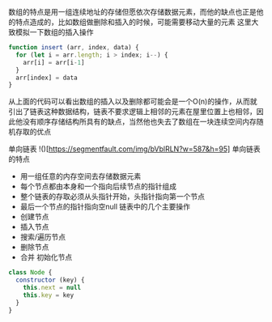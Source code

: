 数组的特点是用一组连续地址的存储但愿依次存储数据元素，而他的缺点也正是他的特点造成的，比如数组做删除和插入的时候，可能需要移动大量的元素
这里大致模拟一下数组的插入操作
```javascript
function insert (arr, index, data) {
  for (let i = arr.length; i > index; i--) {
    arr[i] = arr[i-1]
  }
  arr[index] = data
}
```
从上面的代码可以看出数组的插入以及删除都可能会是一个O(n)的操作，从而就引出了链表这种数据结构，链表不要求逻辑上相邻的元素在屋里位置上也相邻，因此他没有顺序存储结构所具有的缺点，当然他也失去了数组在一块连续空间内存随机存取的优点

单向链表
!()[https://segmentfault.com/img/bVblRLN?w=587&h=95]
单向链表的特点
- 用一组任意的内存空间去存储数据元素
- 每个节点都由本身和一个指向后续节点的指针组成
- 整个链表的存取必须从头指针开始，头指针指向第一个节点
- 最后一个节点的指针指向空null
链表中的几个主要操作
- 创建节点
- 插入节点
- 搜索/遍历节点
- 删除节点
- 合并
初始化节点
```javascript
class Node {
  constructor (key) {
    this.next = null
    this.key = key
  }
}
```
